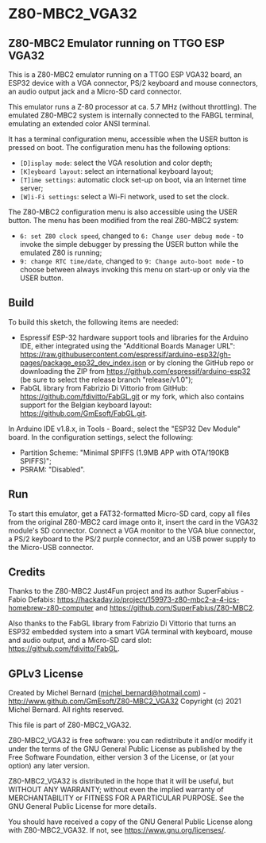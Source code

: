 # Z80-MBC2_VGA32


## Z80-MBC2 Emulator running on TTGO ESP VGA32

This is a Z80-MBC2 emulator running on a TTGO ESP VGA32 board,
an ESP32 device with a VGA connector, PS/2 keyboard and mouse
connectors, an audio output jack and a Micro-SD card connector.

This emulator runs a Z-80 processor at ca. 5.7 MHz (without throttling).
The emulated Z80-MBC2 system is internally connected to the FABGL terminal,
emulating an extended color ANSI terminal.

It has a terminal configuration menu, accessible when the USER button is pressed
on boot. The configuration menu has the following options:
- `[D]isplay mode`: select the VGA resolution and color depth;
- `[K]eyboard layout`: select an international keyboard layout;
- `[T]ime settings`: automatic clock set-up on boot, via an Internet time server;
- `[W]i-Fi settings`: select a Wi-Fi network, used to set the clock.

The Z80-MBC2 configuration menu is also accessible using the USER button.
The menu has been modified from the real Z80-MBC2 system:
- `6: set Z80 clock speed`, changed to `6: Change user debug mode` - to invoke the simple
  debugger by pressing the USER button while the emulated Z80 is running;
- `9: change RTC time/date`, changed to `9: Change auto-boot mode` - to choose between
  always invoking this menu on start-up or only via the USER button.


## Build

To build this sketch, the following items are needed:
- Espressif ESP-32 hardware support tools and libraries for
  the Arduino IDE, either integrated using the "Additional
  Boards Manager URL":
  <https://raw.githubusercontent.com/espressif/arduino-esp32/gh-pages/package_esp32_dev_index.json>
  or by cloning the GitHub repo or downloading the ZIP from
  <https://github.com/espressif/arduino-esp32> (be sure to 
  select the release branch "release/v1.0");
- FabGL library from Fabrizio Di Vittorio from GitHub:
  <https://github.com/fdivitto/FabGL.git> or my fork, which
  also contains support for the Belgian keyboard layout:
  <https://github.com/GmEsoft/FabGL.git>.

In Arduino IDE v1.8.x, in Tools - Board:, select the "ESP32 Dev Module"
board. In the configuration settings, select the following:
- Partition Scheme: "Minimal SPIFFS (1.9MB APP with OTA/190KB SPIFFS)";
- PSRAM: "Disabled".


## Run

To start this emulator, get a FAT32-formatted Micro-SD card, copy all files from
the original Z80-MBC2 card image onto it, insert the card in the VGA32 module's
SD connector. Connect a VGA monitor to the VGA blue connector, a PS/2 keyboard
to the PS/2 purple connector, and an USB power supply to the Micro-USB connector.


## Credits

Thanks to the Z80-MBC2 Just4Fun project and its author SuperFabius - Fabio Defabis: 
<https://hackaday.io/project/159973-z80-mbc2-a-4-ics-homebrew-z80-computer>
and <https://github.com/SuperFabius/Z80-MBC2>.

Also thanks to the FabGL library from Fabrizio Di Vittorio that turns an ESP32 
embedded system into a smart VGA terminal with keyboard, mouse and audio output, 
and a Micro-SD card slot: <https://github.com/fdivitto/FabGL>.


## GPLv3 License

Created by Michel Bernard (michel_bernard@hotmail.com) - <http://www.github.com/GmEsoft/Z80-MBC2_VGA32>
Copyright (c) 2021 Michel Bernard.
All rights reserved.

This file is part of Z80-MBC2_VGA32.

Z80-MBC2_VGA32 is free software: you can redistribute it and/or modify
it under the terms of the GNU General Public License as published by
the Free Software Foundation, either version 3 of the License, or
(at your option) any later version.

Z80-MBC2_VGA32 is distributed in the hope that it will be useful,
but WITHOUT ANY WARRANTY; without even the implied warranty of
MERCHANTABILITY or FITNESS FOR A PARTICULAR PURPOSE.  See the
GNU General Public License for more details.

You should have received a copy of the GNU General Public License
along with Z80-MBC2_VGA32.  If not, see <https://www.gnu.org/licenses/>.
